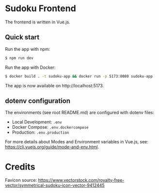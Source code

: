 # Sudoku Frontend
The frontend is written in Vue.js.

## Quick start
Run the app with npm:

```bash
$ npm run dev
```

Run the app with Docker:

```bash
$ docker build . -t sudoku-app && docker run -p 5173:8080 sudoku-app
```

The app is now available on http://localhost:5173.

## dotenv configuration

The environments (see root README.md) are configured with dotenv files:

- Local Development: `.env`
- Docker Compose: `.env.dockercompose`
- Production: `.env.production`

For more details about Modes and Environment variables in Vue.js, see: https://cli.vuejs.org/guide/mode-and-env.html.

# Credits
Favicon source: https://www.vectorstock.com/royalty-free-vector/symmetrical-sudoku-icon-vector-9412445
